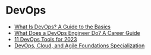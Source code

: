 # DevOps


- [What Is DevOps? A Guide to the Basics](https://www.coursera.org/articles/what-is-devops?trk_ref=relatedArticlesCard)
- [What Does a DevOps Engineer Do? A Career Guide](https://www.coursera.org/articles/devops-engineer?trk_ref=relatedArticlesCard)
- [11 DevOps Tools for 2023](https://www.coursera.org/articles/devops-tools?trk_ref=relatedArticlesCard)
- [DevOps, Cloud, and Agile Foundations Specialization](https://www.coursera.org/specializations/devops-cloud-and-agile-foundations?trk_ref=articleProductCard)